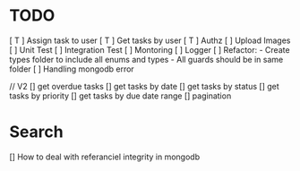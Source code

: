 # TODO

[ T ] Assign task to user
[ T ] Get tasks by user
[ T ] Authz
[ ] Upload Images
[ ] Unit Test
[ ] Integration Test
[ ] Montoring
[ ] Logger
[ ] Refactor: - Create types folder to include all enums and types - All guards should be in same folder
[ ] Handling mongodb error

// V2
[] get overdue tasks
[] get tasks by date
[] get tasks by status
[] get tasks by priority
[] get tasks by due date range
[] pagination

# Search

[] How to deal with referanciel integrity in mongodb
